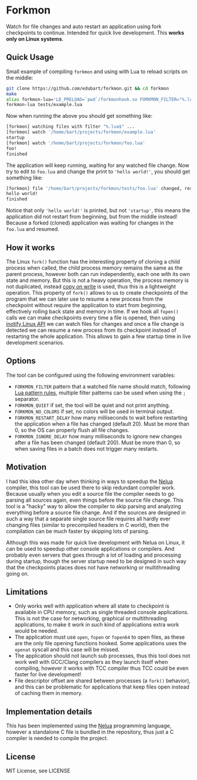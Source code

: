 # Forkmon

Watch for file changes and auto restart an application using fork checkpoints to continue. Intended for quick live development.
This **works only on Linux systems**.

## Quick Usage

Small example of compiling `forkmon` and using with Lua to reload scripts
on the middle:

```sh
git clone https://github.com/edubart/forkmon.git && cd forkmon
make
alias forkmon-lua='LD_PRELOAD=`pwd`/forkmonhook.so FORKMON_FILTER="%.lua$" lua'
forkmon-lua tests/example.lua
```

Now when running the above you should get something like:

```sh
[forkmon] watching files with filter "%.lua$" ...
[forkmon] watch '/home/bart/projects/forkmon/example.lua'
startup
[forkmon] watch '/home/bart/projects/forkmon/foo.lua'
foo!
finished
```

The application will keep running, waiting for any watched file change.
Now try to edit to `foo.lua` and change the print to `'hello world!'`, you should get something like:
```sh
[forkmon] file '/home/bart/projects/forkmon/tests/foo.lua' changed, resuming from it..
hello world!
finished
```

Notice that only `'hello world!'` is printed, but not `'startup'`,
this means the application did not restart from beginning, but from
the middle instead!
Because a forked (cloned) application was waiting for changes in the `foo.lua` and resumed.

## How it works

The Linux `fork()` function has the interesting property of cloning
a child process when called, the child process memory remains the same
as the parent process, however both can run independently, each one with its own state and memory. But  this is not a heavy operation,
the process memory is not duplicated, instead
[copy on write](https://en.wikipedia.org/wiki/Copy-on-write) is used,
thus this is a lightweight operation.
This property of `fork()` allows to us
to create checkpoints of the program that we can later use to resume a
new process from the checkpoint without require the application to
start from beginning, effectively rolling back state and memory in time.
If we hook all `fopen()` calls we can make checkpoints
every time a file is opened,
then using [inotify Linux API](https://en.wikipedia.org/wiki/Inotify) we can watch files for
changes and once a file change is detected we can resume a new process
from its checkpoint instead of restarting the whole application.
This allows to gain a few startup time in live development scenarios.

## Options

The tool can be configured using the following environment variables:

* `FORKMON_FILTER` pattern that a watched file name should match, following [Lua pattern rules](https://www.lua.org/manual/5.4/manual.html#6.4.1),
multiple filter patterns can be used when using the `;` separator.
* `FORKMON_QUIET` if set, the tool will be quiet and not print anything.
* `FORKMON_NO_COLORS` if set, no colors will be used in terminal output.
* `FORKMON_RESTART_DELAY` how many milliseconds to wait before restarting the application when a file has changed (default 20).
Must be more than 0, so the OS can properly flush all file changes.
* `FORKMON_IGNORE_DELAY` how many milliseconds to ignore new changes
after a file has been changed (default 200).
Must be more than 0, so when saving files in a batch does not trigger
many restarts.
## Motivation

I had this idea other day when thinking in ways to speedup the [Nelua](https://nelua.io/) compiler, this tool can be used there to skip redundant compiler work.
Because usually when you edit a source file the
compiler needs to go parsing all sources again, even things before
the source file change. This tool is a "hacky" way to
allow the compiler to skip parsing and analyzing everything
before a source file change. And if the sources are designed
in such a way that a separate single source file requires all hardly
ever changing files (similar to precompiled headers in C world),
then the compilation can be much faster by
skipping lots of parsing.

Although this was made for quick live development with Nelua on Linux,
it can be used to speedup other console applications
or compilers. And probably even servers
that goes through a lot of loading and processing during startup,
though the server startup need to be designed in such way that the
checkpoints places does not have networking or multithreading going on.

## Limitations

* Only works well with application where all state
to checkpoint is available in CPU memory, such as
single threaded console applications.
This is not the case for networking, graphical or multithreading applications, to make it work in such
kind of applications extra work would be needed.
* The application must use `open`, `fopen` or `fopen64` to open files,
as these are the only file opening functions hooked. Some applications
uses the `openat` syscall and this case will be missed.
* The application should not launch sub processes, thus this
tool does not work well with GCC/Clang compilers as they launch itself
when compiling, however it works with TCC compiler thus TCC could be even faster for live development!
* File descriptor offset are shared between processes (a `fork()` behavior),
and this can be problematic for applications that keep files open
instead of caching them in memory.

## Implementation details

This has been implemented using the [Nelua](https://nelua.io/)
programming language,
however a standalone C file is bundled in the repository,
thus just a C compiler is needed to compile the project.

## License

MIT License, see LICENSE

